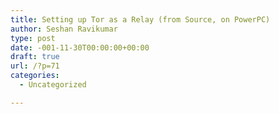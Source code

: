 ```yaml
---
title: Setting up Tor as a Relay (from Source, on PowerPC)
author: Seshan Ravikumar
type: post
date: -001-11-30T00:00:00+00:00
draft: true
url: /?p=71
categories:
  - Uncategorized

---
```

